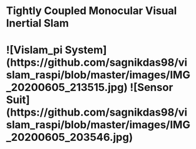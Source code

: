 <h1>Tightly Coupled Monocular Visual Inertial Slam<h1>
![Vislam_pi System](https://github.com/sagnikdas98/vislam_raspi/blob/master/images/IMG_20200605_213515.jpg)
![Sensor Suit](https://github.com/sagnikdas98/vislam_raspi/blob/master/images/IMG_20200605_203546.jpg)
